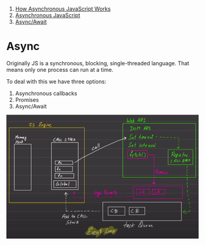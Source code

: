 1. [How Asynchronous JavaScript Works](https://www.freecodecamp.org/news/asynchronous-javascript/)
2. [Asynchronous JavaScript](https://www.toptal.com/javascript/asynchronous-javascript-async-await-tutorial)
3. [Async/Await](https://www.w3schools.com/js/js_async.asp)

# Async

Originally JS is a synchronous, blocking, single-threaded language. That means only one process can run at a time.

To deal with this we have three options:

1. Asynchronous callbacks
2. Promises
3. Async/Await

![alt text](image.png)
